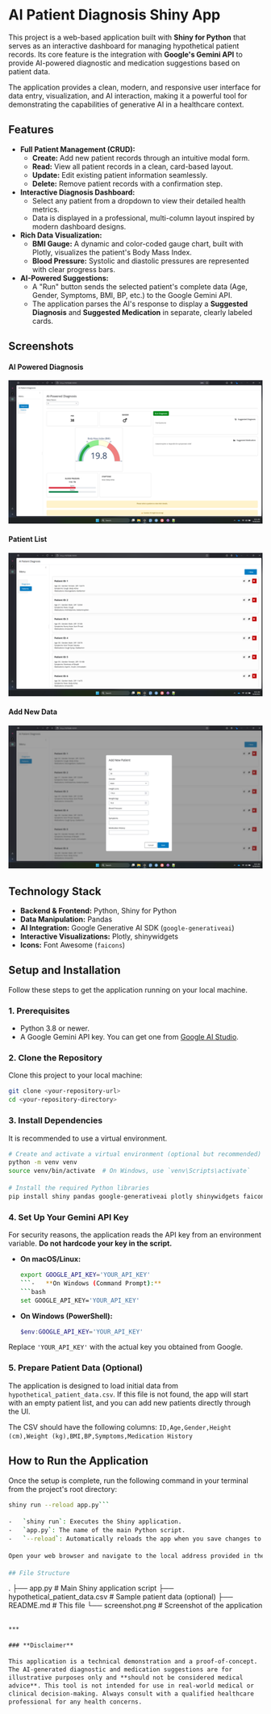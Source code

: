 # AI Patient Diagnosis Shiny App

This project is a web-based application built with **Shiny for Python** that serves as an interactive dashboard for managing hypothetical patient records. Its core feature is the integration with **Google's Gemini API** to provide AI-powered diagnostic and medication suggestions based on patient data.

The application provides a clean, modern, and responsive user interface for data entry, visualization, and AI interaction, making it a powerful tool for demonstrating the capabilities of generative AI in a healthcare context.

## Features

-   **Full Patient Management (CRUD):**
    -   **Create:** Add new patient records through an intuitive modal form.
    -   **Read:** View all patient records in a clean, card-based layout.
    -   **Update:** Edit existing patient information seamlessly.
    -   **Delete:** Remove patient records with a confirmation step.	
-   **Interactive Diagnosis Dashboard:**
    -   Select any patient from a dropdown to view their detailed health metrics.
    -   Data is displayed in a professional, multi-column layout inspired by modern dashboard designs.
-   **Rich Data Visualization:**
    -   **BMI Gauge:** A dynamic and color-coded gauge chart, built with Plotly, visualizes the patient's Body Mass Index.
    -   **Blood Pressure:** Systolic and diastolic pressures are represented with clear progress bars.
-   **AI-Powered Suggestions:**
    -   A "Run" button sends the selected patient's complete data (Age, Gender, Symptoms, BMI, BP, etc.) to the Google Gemini API.
    -   The application parses the AI's response to display a **Suggested Diagnosis** and **Suggested Medication** in separate, clearly labeled cards.

## Screenshots

#### AI Powered Diagnosis

![Diagnosis](diag.png)

#### Patient List

![Patient List](data.png)

#### Add New Data

![Data Entry](data_entry.png)

## Technology Stack

-   **Backend & Frontend:** Python, Shiny for Python
-   **Data Manipulation:** Pandas
-   **AI Integration:** Google Generative AI SDK (`google-generativeai`)
-   **Interactive Visualizations:** Plotly, shinywidgets
-   **Icons:** Font Awesome (`faicons`)

## Setup and Installation

Follow these steps to get the application running on your local machine.

### 1. Prerequisites

-   Python 3.8 or newer.
-   A Google Gemini API key. You can get one from [Google AI Studio](https://aistudio.google.com/app/apikey).

### 2. Clone the Repository

Clone this project to your local machine:

```bash
git clone <your-repository-url>
cd <your-repository-directory>
```

### 3. Install Dependencies

It is recommended to use a virtual environment.

```bash
# Create and activate a virtual environment (optional but recommended)
python -m venv venv
source venv/bin/activate  # On Windows, use `venv\Scripts\activate`

# Install the required Python libraries
pip install shiny pandas google-generativeai plotly shinywidgets faicons
```

### 4. Set Up Your Gemini API Key

For security reasons, the application reads the API key from an environment variable. **Do not hardcode your key in the script.**

-   **On macOS/Linux:**
    ```bash
    export GOOGLE_API_KEY='YOUR_API_KEY'
    ```-   **On Windows (Command Prompt):**
    ```bash
    set GOOGLE_API_KEY='YOUR_API_KEY'
    ```
-   **On Windows (PowerShell):**
    ```powershell
    $env:GOOGLE_API_KEY='YOUR_API_KEY'
    ```

Replace `'YOUR_API_KEY'` with the actual key you obtained from Google.

### 5. Prepare Patient Data (Optional)

The application is designed to load initial data from `hypothetical_patient_data.csv`. If this file is not found, the app will start with an empty patient list, and you can add new patients directly through the UI.

The CSV should have the following columns:
`ID,Age,Gender,Height (cm),Weight (kg),BMI,BP,Symptoms,Medication History`

## How to Run the Application

Once the setup is complete, run the following command in your terminal from the project's root directory:

```bash
shiny run --reload app.py```

-   `shiny run`: Executes the Shiny application.
-   `app.py`: The name of the main Python script.
-   `--reload`: Automatically reloads the app when you save changes to the code.

Open your web browser and navigate to the local address provided in the terminal (usually `http://127.0.0.1:8000`).

## File Structure

```
.
├── app.py                      # Main Shiny application script
├── hypothetical_patient_data.csv # Sample patient data (optional)
├── README.md                   # This file
└── screenshot.png              # Screenshot of the application
```

***

### **Disclaimer**

This application is a technical demonstration and a proof-of-concept. The AI-generated diagnostic and medication suggestions are for illustrative purposes only and **should not be considered medical advice**. This tool is not intended for use in real-world medical or clinical decision-making. Always consult with a qualified healthcare professional for any health concerns.
